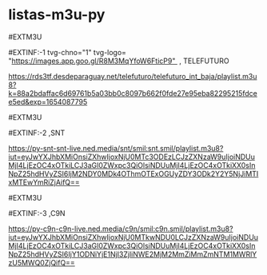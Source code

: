# listas-m3u-py
 
#EXTM3U

#EXTINF:-1 tvg-chno="1" tvg-logo= "https://images.app.goo.gl/R8M3MqYfoW6FticP9"  , TELEFUTURO 

https://rds3tf.desdeparaguay.net/telefuturo/telefuturo_int_baja/playlist.m3u8?k=88a2bdaffac6d69761b5a03bb0c8097b662f0fde27e95eba82295215fdcee5ed&exp=1654087795

#EXTM3U

#EXTINF:-2 ,SNT 

https://py-snt-snt-live.ned.media/snt/smil:snt.smil/playlist.m3u8?iut=eyJwYXJhbXMiOnsiZXhwIjoxNjU0MTc3ODEzLCJzZXNzaW9uIjoiNDUuMjI4LjEzOC4xOTkiLCJ3aGl0ZWxpc3QiOlsiNDUuMjI4LjEzOC4xOTkiXX0sInNpZ25hdHVyZSI6IjM2NDY0MDk4OThmOTExOGUyZDY3ODk2Y2Y5NjJiMTIxMTEwYmRiZjAifQ== 

#EXTM3U

#EXTINF:-3 ,C9N

https://py-c9n-c9n-live.ned.media/c9n/smil:c9n.smil/playlist.m3u8?iut=eyJwYXJhbXMiOnsiZXhwIjoxNjU0MTkwNDU0LCJzZXNzaW9uIjoiNDUuMjI4LjEzOC4xOTkiLCJ3aGl0ZWxpc3QiOlsiNDUuMjI4LjEzOC4xOTkiXX0sInNpZ25hdHVyZSI6IjY1ODNiYjE1NjI3ZjliNWE2MjM2MmZiMmZmNTM1MWRlYzU5MWQ0ZjQifQ==

